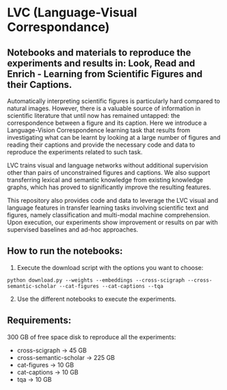 # LVC (Language-Visual Correspondance)
## Notebooks and materials to reproduce the experiments and results in: Look, Read and Enrich - Learning from Scientific Figures and their Captions.

Automatically interpreting scientific figures is particularly hard compared to natural images. However, there is a valuable source of information in scientific literature that until now has remained untapped: the correspondence between a figure and its caption. Here we 
introduce a Language-Vision Correspondence learning task that results from investigating what can be learnt by looking at a large number of figures and reading their captions and provide the necessary code and data to reproduce the experiments related to such task.

LVC trains visual and language networks without additional supervision other than pairs of unconstrained figures and captions. We also support transferring lexical and semantic knowledge from existing knowledge graphs, which has proved to significantly improve the resulting features. 

This repository also provides code and data to leverage the LVC visual and language features in transfer learning tasks involving scientific text and figures, namely classification and multi-modal machine comprehension. Upon execution, our experiments show improvement or results on par with supervised baselines and ad-hoc approaches.

## How to run the notebooks:
1. Execute the download script with the options you want to choose: 
```
python download.py --weights --embeddings --cross-scigraph --cross-semantic-scholar --cat-figures --cat-captions --tqa
```
2. Use the different notebooks to execute the experiments.


## Requirements:
300 GB of free space disk to reproduce all the experiments:
- cross-scigraph -> 45 GB
- cross-semantic-scholar -> 225 GB
- cat-figures -> 10 GB
- cat-captions -> 10 GB
- tqa -> 10 GB
